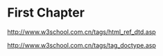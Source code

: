 # First Chapter

http://www.w3school.com.cn/tags/html_ref_dtd.asp


http://www.w3school.com.cn/tags/tag_doctype.asp